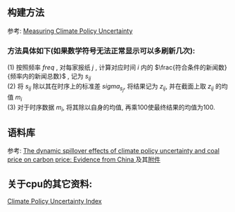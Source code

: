 ## 构建方法
参考:  [Measuring Climate Policy Uncertainty](https://github.com/HaoningChen/ClimatePolicyUncertainty/blob/main/ref/Measuring%20Climate%20Policy%20Uncertainty.pdf)  
### 方法具体如下(如果数学符号无法正常显示可以多刷新几次):  
(1) 按照频率 $freq$ , 对每家报纸 $j$ , 计算对应时间 $i$ 内的 $\frac{符合条件的新闻数}{频率内的新闻总数}$ , 记为 $s_{ij}$  
(2) 将 $s_{ij}$ 除以其在时序上的标准差 $sigma_{s_{j}}$, 将结果记为 $z_{ij}$, 并在截面上取 $z_{ij}$ 的均值 $m_i$  
(3) 对于时序数据 $m_i$, 将其除以自身的均值, 再乘100使最终结果的均值为100.  

## 语料库
参考:  [The dynamic spillover effects of climate policy uncertainty and coal price on carbon price: Evidence from China ](https://github.com/HaoningChen/ClimatePolicyUncertainty/blob/main/ref/The%20dynamic%20spillover%20effects%20of%20climate%20policy%20uncertainty%20and%20coal%20price%20on%20carbon%20price-Evidence%20from%20China.pdf)及其[附件](https://github.com/HaoningChen/ClimatePolicyUncertainty/blob/main/ref/The%20dynamic%20spillover%20effects%20of%20climate%20policy%20uncertainty%20and%20coal%20price%20on%20carbon%20price-Evidence%20from%20China-%E9%99%84%E5%BD%95.docx)

## 关于cpu的其它资料:  
[Climate Policy Uncertainty Index](http://www.policyuncertainty.com/climate_uncertainty.html)  
